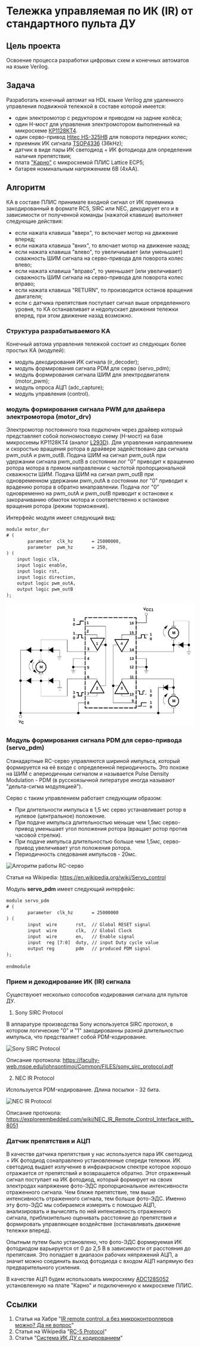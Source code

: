 # Тележка управляемая по ИК (IR) от стандартного пульта ДУ

## Цель проекта

Освоение процесса разработки цифровых схем и конечных автоматов на языке Verilog.

## Задача

Разработать конечный автомат на HDL языке Verilog для удаленного управления подвижной тележкой в составе которой имеется:
- один электромотор с редуктором и приводом на задние колёса;
- один H-мост для управления электромотором выполненный на микросхеме [КР1128КТ4](https://eandc.ru/pdf/mikroskhema/kr1128kt4.pdf).
- один серво-привод [Hitec HS-325HB](https://servodatabase.com/servo/hitec/hs-325hb) для поворота передних колес;
- приемник ИК сигнала [TSOP4336](https://static.chipdip.ru/lib/016/DOC029016184.pdf) (36kHz);
- датчик в виде пары ИК светодиод + ИК фотодиода для определения наличия препятствия;
- плата ["Карно"](https://github.com/Fabmicro-LLC/Karnix_ASB-254) с микросхемой ПЛИС Lattice ECP5;
- батарея номинальным напряжением 6В (4xAA).

## Алгоритм

КА в составе ПЛИС принимате входной сигнал от ИК приемника закодированный в формате RC5, SIRC или NEC, декодирует его и в зависимости от полученной команды (нажатой клавиши) выполняет следующие действия:
- если нажата клавиша "вверх", то включает мотор на движение вперед;
- если нажата клавиша "вних", то влючает мотор на движение назад;
- если нажата клавиша "влево", то увеличиывает (или уменьшает) скважность ШИМ сигнала на серво-привода для поворота колес влево;
- если нажата клавиша "вправо", то уменьшает (или увеличивает) скважность ШИМ сигнала на серво-привода для поворота колес вправо;
- если нажата клавиша "RETURN", то производится останов вращения двигателя;
- если с датчика препятствия поступает сигнал выше определенного уровня, то КА останавливает и недопускает движения тележки вперед, при этом движение назад возможно.

### Структура разрабатываемого КА

Конечный автома управления тележкой состоит из следующих более простых КА (модулей):
- модуль декодирования ИК сигнала (ir_decoder);
- модуль формирования сигнала PDM для серво (servo_pdm);
- модуль формирования сигнала ШИМ для электродвигателя (motor_pwm);
- модуль опроса АЦП (adc_capture);
- модуль управления (control).

### модуль формирования сигнала PWM для двайвера электромотора (motor_drv)

Электромотор постоянного тока подключен через драйвер который представляет собой полномостовую схему (H-мост) на базе микросхемы КР1128КТ4 (аналог [L293D](https://users.ece.utexas.edu/~valvano/Datasheets/L293d.pdf)). Для управления направлением и скоростью вращения ротора в драйвере задействовано два сигнала pwm_outA и pwm_outB. Подача ШИМ на сигнал pwm_outA при удержании сигнала pwm_outB в состоянии лог "0" приводит к вращению ротора мотора в прямом направлении с частотой пропорциональной скважности ШИМ. Подача ШИМ на сигнал pwm_outB при одновременном удержании pwm_outA в состоянии лог "0" приводит к врадению ротора в обратно мнаправлении. Подача лог "0" одновременно на pwm_outA и pwm_outB приводит к остановке к закорачиванию обмоток мотора и соответственно к остановке вращения ротора (режим торможения).

Интерфейс модуля имеет следующий вид:

```
module motor_dvr
# (
        parameter  clk_hz       = 25000000,
        parameter  pwm_hz       = 250,
) ( 
	input logic clk,
	input logic enable,
	input logic rst,
	input logic direction,
	output logic pwm_outA,
	output logic pwm_outB
);
```

![Схема подключения мотора](motor-l293d.png)

### Модуль формирования сигнала PDM для серво-привода (servo_pdm)

Станадартные RC-серво управляются шириной импульса, который формируется на её входе с определенной периодичность. Это похоже на ШИМ с апериодичным сигналом и называется Pulse Density Modulation - PDM (в русскоязычной литературе иногда называют "дельта-сигма модуляцией"). 

Серво с таким управлением работает следующим образом:
- При длительности импульса в 1,5 мс серво устанавливает ротор в нулевое (центральное) положение.
- При подаче импульса длительностью меньше чем 1,5мс серво-привод уменьшает угол положения ротора (вращает ротор против часовой стрелки).
- При подаче импульса длительностью больше чем 1,5мс, серво-привод увеличивает угол положения ротора.
- Периодичность следования импульсов - 20мс.

![Алгоритм работы RC-серво](https://upload.wikimedia.org/wikipedia/commons/thumb/6/6c/Servomotor_Timing_Diagram.svg/330px-Servomotor_Timing_Diagram.svg.png)

Статья на Wikipedia: https://en.wikipedia.org/wiki/Servo_control

Модуль **servo_pdm** имеет следующий интерфейс:

```
module servo_pdm
# (
        parameter  clk_hz       = 25000000
) ( 
        input  wire       rst,  // Global RESET signal
        input  wire       clk,  // Global Clock
        input  wire       en,   // Enable signal
        input  reg [7:0]  duty, // input Duty cycle value
        output reg        pdm   // produced PDM signal
);

endmodule
```


### Прием и декодирование ИК (IR) сигнала

Существуюет несколько сопособов кодирования сигнала для пультов ДУ.

1. Sony SIRC Protocol

В аппаратуре производства Sony используется SIRC протокол, в котором логические "0" и "1" закодированны разной длительностью импульса, что предстваляет собой PDM-кодирование.

![Sony SIRC Protocol](https://labprojectsbd.com/wp-content/uploads/2021/03/c2-768x300.png)

Описание протокола: https://faculty-web.msoe.edu/johnsontimoj/Common/FILES/sony_sirc_protocol.pdf


2. NEC IR Protocol

Используется PDM-кодирование. Длина посылки - 32 бита.

![NEC IR Protocol](https://exploreembedded.com/wiki/images/a/ac/NecIrRemote_0.png)

Описание протокола: https://exploreembedded.com/wiki/NEC_IR_Remote_Control_Interface_with_8051

### Датчик препятствия и АЦП

В качестве датчика препятствия у нас используется пара ИК светодиод + ИК фотодиод сонаправлено установленные спереди тележки. ИК светодиод выдает излучение в инфракрасном спектре которое хорошо отражается от препятствий и возвращается обратно. Этот отраженный сигнал поступает на ИК фотодиод, который формирует на своих электродах напряжение фото-ЭДС пропорциональное интенсивности отраженного сигнала. Чем ближе препятствие, тем выше интенсивность отраженного сигнала, тем больше фото-ЭДС. Именно эту фото-ЭДС мы собираемся измерять с помощью АЦП, анализировать и вычислять по ней интенсивность отраженного сигнала, приблизительно оценивать расстояние до препятствия и формировать управляющее воздействие (останавливать движение тележки вперед).

Опытным путем было установлено, что фото-ЭДС формируемая ИК фотодиодом варьируется от 0 до 2,5 В в зависимости от расстояния до препятсвия. Это попадает в диапазон рабочих няпряжений АЦП, а значит можно соединить выход фотодиода с входом АЦП напрямую без предварительного усиления.

В качестве АЦП будем использовать микросхему [ADC128S052](https://static.chipdip.ru/lib/827/DOC031827742.pdf) установленную на плате "Карно" и подключенную к микросхеме ПЛИС.

## Ссылки

1. Статья на Хабре "[IR remote control, а без микроконтроллеров можно? Да не вопрос](https://habr.com/ru/companies/timeweb/articles/784500/)"
2. Статья на Wikipedia "[RC-5 Protocol](https://en.wikipedia.org/wiki/RC-5)"
3. Cтатья "[Система ИК ДУ с кодированием](https://radiostorage.net/512-sistema-ik-du-s-kodirovaniem.html)"
   
